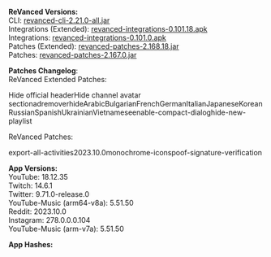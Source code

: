 **ReVanced Versions:**  
CLI: [revanced-cli-2.21.0-all.jar](https://github.com/j-hc/revanced-cli/releases/tag/v2.21.0)  
Integrations (Extended): [revanced-integrations-0.101.18.apk](https://github.com/inotia00/revanced-integrations/releases/tag/v0.101.18)  
Integrations: [revanced-integrations-0.101.0.apk](https://github.com/revanced/revanced-integrations/releases/tag/v0.101.0)  
Patches (Extended): [revanced-patches-2.168.18.jar](https://github.com/inotia00/revanced-patches/releases/tag/v2.168.18)  
Patches: [revanced-patches-2.167.0.jar](https://github.com/revanced/revanced-patches/releases/tag/v2.167.0)  

**Patches Changelog**:   
ReVanced Extended Patches:  

Hide official headerHide channel avatar sectionadremoverhideArabicBulgarianFrenchGermanItalianJapaneseKoreanRussianSpanishUkrainianVietnameseenable-compact-dialoghide-new-playlist
  
ReVanced Patches:   

export-all-activities2023.10.0monochrome-iconspoof-signature-verification
  
**App Versions:**  
YouTube: 18.12.35  
Twitch: 14.6.1  
Twitter: 9.71.0-release.0  
YouTube-Music (arm64-v8a): 5.51.50  
Reddit: 2023.10.0  
Instagram: 278.0.0.0.104  
YouTube-Music (arm-v7a): 5.51.50  

**App Hashes:**  
  
